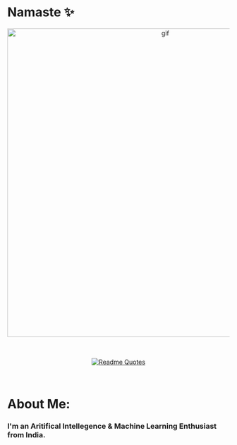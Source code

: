 # Namaste ✨

<div align="center">
<img hight="300" width="700" alt="gif" align="center" src="https://github.com/itsNishalShah/itsNishalShah/blob/main/assets/top.gif">
</div>
<br>
<br>
<div align="center">

[![Readme Quotes](https://quotes-github-readme.vercel.app/api?type=horizontal&theme=dark)](https://github.com/piyushsuthar/github-readme-quotes)
</div>

<br>

# About Me:

### I'm an Aritifical Intellegence & Machine Learning Enthusiast from India.
